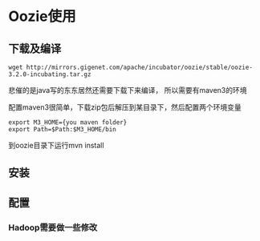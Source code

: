 # Oozie使用

## 下载及编译
	wget http://mirrors.gigenet.com/apache/incubator/oozie/stable/oozie-3.2.0-incubating.tar.gz

悲催的是java写的东东居然还需要下载下来编译， 所以需要有maven3的环境

配置maven3很简单，下载zip包后解压到某目录下，然后配置两个环境变量

	export M3_HOME={you maven folder}
	export Path=$Path:$M3_HOME/bin

到oozie目录下运行mvn install



## 安装

## 配置
### Hadoop需要做一些修改







